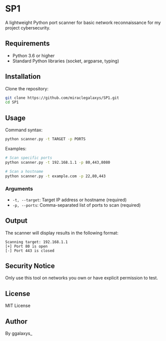# SP1
A lightweight Python port scanner for basic network reconnaissance for my project cybersecurity.

## Requirements

- Python 3.6 or higher
- Standard Python libraries (socket, argparse, typing)

## Installation

 Clone the repository:
```bash
git clone https://github.com/miraclegalaxys/SP1.git
cd SP1
```

## Usage

Command syntax:
```bash
python scanner.py -t TARGET -p PORTS
```

Examples:
```bash
# Scan specific ports
python scanner.py -t 192.168.1.1 -p 80,443,8080

# Scan a hostname
python scanner.py -t example.com -p 22,80,443
```

### Arguments

- `-t, --target`: Target IP address or hostname (required)
- `-p, --ports`: Comma-separated list of ports to scan (required)

## Output

The scanner will display results in the following format:
```
Scanning target: 192.168.1.1
[+] Port 80 is open
[-] Port 443 is closed
```

## Security Notice

Only use this tool on networks you own or have explicit permission to test.

## License

MIT License

## Author

By ggalaxys_
